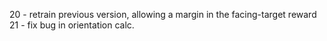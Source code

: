 20 - retrain previous version, allowing a margin in the facing-target reward
21 - fix bug in orientation calc.
